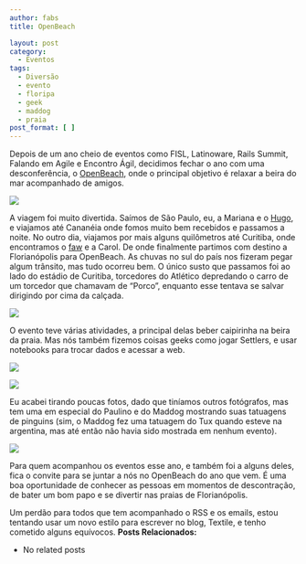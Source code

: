 ```yaml
---
author: fabs
title: OpenBeach

layout: post
category:
  - Eventos
tags:
  - Diversão
  - evento
  - floripa
  - geek
  - maddog
  - praia
post_format: [ ]
---
```

Depois de um ano cheio de eventos como FISL, Latinoware, Rails Summit, Falando em Agile e Encontro Ágil, decidimos fechar o ano com uma desconferência, o [OpenBeach][1], onde o principal objetivo é relaxar a beira do mar acompanhado de amigos.

![][2]

A viagem foi muito divertida. Saímos de São Paulo, eu, a Mariana e o [Hugo][3], e viajamos até Cananéia onde fomos muito bem recebidos e passamos a noite. No outro dia, viajamos por mais alguns quilômetros até Curitiba, onde encontramos o [faw][4] e a Carol. De onde finalmente partimos com destino a Florianópolis para OpenBeach. As chuvas no sul do país nos fizeram pegar algum trânsito, mas tudo ocorreu bem. O único susto que passamos foi ao lado do estádio de Curitiba, torcedores do Atlético depredando o carro de um torcedor que chamavam de “Porco”, enquanto esse tentava se salvar dirigindo por cima da calçada.

![][5]

O evento teve várias atividades, a principal delas beber caipirinha na beira da praia. Mas nós também fizemos coisas geeks como jogar Settlers, e usar notebooks para trocar dados e acessar a web.

![][6]

![][7]

Eu acabei tirando poucas fotos, dado que tiníamos outros fotógrafos, mas tem uma em especial do Paulino e do Maddog mostrando suas tatuagens de pinguins (sim, o Maddog fez uma tatuagem do Tux quando esteve na argentina, mas até então não havia sido mostrada em nenhum evento).

![][8]

Para quem acompanhou os eventos esse ano, e também foi a alguns deles, fica o convite para se juntar a nós no OpenBeach do ano que vem. É uma boa oportunidade de conhecer as pessoas em momentos de descontração, de bater um bom papo e se divertir nas praias de Florianópolis.

Um perdão para todos que tem acompanhado o RSS e os emails, estou tentando usar um novo estilo para escrever no blog, Textile, e tenho cometido alguns equívocos. 
**Posts Relacionados:** 
*   No related posts












 [1]: http://www.openbeach.org.br/
 [2]: http://vidageek.net/wp-content/uploads/2008/12/beach-blog.jpg
 [3]: http://codeache.blogspot.com/
 [4]: http://faw.sh
 [5]: http://vidageek.net/wp-content/uploads/2008/12/estrada-blog1.jpg
 [6]: http://vidageek.net/wp-content/uploads/2008/12/settlers-blog.jpg 
 [7]: http://vidageek.net/wp-content/uploads/2008/12/notes-blog1.jpg
 [8]: http://vidageek.net/wp-content/uploads/2008/12/tuxes-blog.jpg





